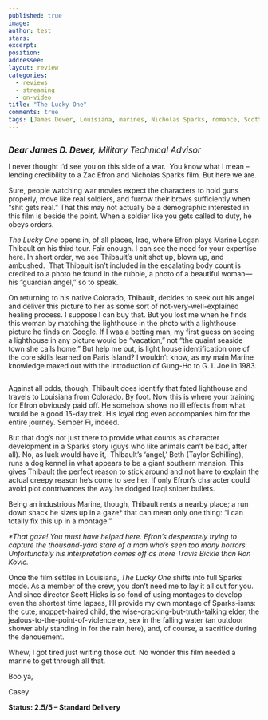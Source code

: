 ```yaml
---
published: true
image:
author: test 
stars: 
excerpt: 
position: 
addressee: 
layout: review
categories:
  - reviews
  - streaming
  - on-video
title: "The Lucky One"
comments: true
tags: [James Dever, Louisiana, marines, Nicholas Sparks, romance, Scott Hicks, The Lucky One, Uncategorized, Zac Efron]
---
```

<div><p><span class="full-image-block ssNonEditable"><span><a href="/letters/2012/4/26/the-lucky-one.html"><img src="http://static.squarespace.com/static/5005f6bcc4aa41161b33e89e/5329cf1fe4b07c068ebf74de/5329cf1fe4b07c068ebf754b/1336617866727/lucky-one.jpg" alt="" /></a></span></span></p>
<p><span style="font-size:120%;"><em><strong>Dear James D. Dever,</strong> Military Technical Advisor</em></span></p>
<p>I never thought I&lsquo;d see you on this side of a war. &nbsp;You know what I mean &ndash; lending credibility to a Zac Efron and Nicholas Sparks film. But here we are.</p>
<p>Sure, people watching war movies expect the characters to hold guns properly, move like real soldiers, and furrow their brows sufficiently when &ldquo;shit gets real.&rdquo; That this may not actually be a demographic interested in this film is beside the point. When a soldier like you gets called to duty, he obeys orders.</p>
<p><em>The Lucky One</em> opens in, of all places, Iraq, where Efron plays Marine Logan Thibault on his third tour. Fair enough. I can see the need for your expertise here. In short order, we see Thibault&rsquo;s unit shot up, blown up, and ambushed.&nbsp; That Thibault isn&rsquo;t included in the escalating body count is credited to a photo he found in the rubble, a photo of a beautiful woman&mdash;his &ldquo;guardian angel,&rdquo; so to speak.</p>
<p>On returning to his native Colorado, Thibault, decides to seek out his angel and deliver this picture to her as some sort of not-very-well-explained healing process. I suppose I can buy that. But you lost me when he finds this woman by matching the lighthouse in the photo with a lighthouse picture he finds on Google. If I was a betting man, my first guess on seeing a lighthouse in any picture would be &ldquo;vacation,&rdquo; not &ldquo;the quaint seaside town she calls home.&rdquo; But help me out, is light house identification one of the core skills learned on Paris Island? I wouldn&rsquo;t know, as my main Marine knowledge maxed out with the introduction of Gung-Ho to G. I. Joe in 1983.</p>
<p><span class="full-image-block ssNonEditable"><span><img src="http://static.squarespace.com/static/5005f6bcc4aa41161b33e89e/5329cf1fe4b07c068ebf74de/5329cf20e4b07c068ebf7d44/1336705791009/luckyone-2.jpg" alt="" /></span></span></p>
<p>Against all odds, though, Thibault does identify that fated lighthouse and travels to Louisiana from Colorado. By foot. Now this is where your training for Efron obviously paid off. He somehow shows no ill effects from what would be a good 15-day trek. His loyal dog even accompanies him for the entire journey. Semper Fi, indeed.</p>
<p>But that dog&rsquo;s not just there to provide what counts as character development in a Sparks story (guys who like animals can&rsquo;t be bad, after all). No, as luck would have it, &nbsp;Thibault&rsquo;s &lsquo;angel,&rsquo; Beth (Taylor Schilling), runs a dog kennel in what appears to be a giant southern mansion. This gives Thibault the perfect reason to stick around and not have to explain the actual creepy reason he&rsquo;s come to see her. If only Efron&rsquo;s character could avoid plot contrivances the way he dodged Iraqi sniper bullets.</p>
<p>Being an industrious Marine, though, Thibault rents a nearby place; a run down shack he sizes up in a gaze* that can mean only one thing: &ldquo;I can totally fix this up in a montage.&rdquo;</p>
<p><em>*That gaze! You must have helped here. Efron&rsquo;s desperately trying to capture the thousand-yard stare of a man who&rsquo;s seen too many horrors. Unfortunately his interpretation comes off as more Travis Bickle than Ron Kovic.</em></p>
<p>Once the film settles in Louisiana, <em>The Lucky One</em> shifts into full Sparks mode. As a member of the crew, you don&rsquo;t need me to lay it all out for you. And since director Scott Hicks is so fond of using montages to develop even the shortest time lapses, I&rsquo;ll provide my own montage of Sparks-isms: the cute, moppet-haired child, the wise-cracking-but-truth-talking elder, the jealous-to-the-point-of-violence ex, sex in the falling water (an outdoor shower ably standing in for the rain here), and, of course, a sacrifice during the denouement.</p>
<p>Whew, I got tired just writing those out. No wonder this film needed a marine to get through all that.</p>
<p>Boo ya,</p>
<p>Casey</p>
<p><strong>Status: 2.5/5 &ndash; Standard Delivery</strong></p></div>
